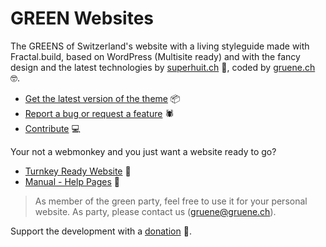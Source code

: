 # GREEN Websites

The GREENS of Switzerland's website with a living styleguide made with Fractal.build, based on WordPress 
(Multisite ready) and with the fancy design and the latest technologies by 
[superhuit.ch](https://superhuit.ch) 🚀, coded by [gruene.ch](https://gruene.ch) 🤓.

* [Get the latest version of the theme](https://github.com/grueneschweiz/2018.gruene.ch/releases/latest) 📦
* [Report a bug or request a feature](https://github.com/grueneschweiz/2018.gruene.ch/issues/new) 🕷
* [Contribute](CONTRIBUTE.md) 💻

Your not a webmonkey and you just want a website ready to go?
* [Turnkey Ready Website](https://extern18.gruene.ch/musterperson/angebot) 🤩
* [Manual - Help Pages](https://docs.gruene.ch) 🚨

> As member of the green party, feel free to use it for your personal website. As party, please contact us 
([gruene@gruene.ch](mailto:gruene@gruene.ch)).

Support the development with a [donation](https://gruene.ch/spenden) 💚.
